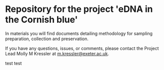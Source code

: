# Repository for the project 'eDNA in the Cornish blue'

In materials you will find documents detailing methodology for sampling preparation, collection and preservation. 


If you have any questions, issues, or comments, please contact the Project Lead Molly M Kressler at m.kressler@exeter.ac.uk. 

test test